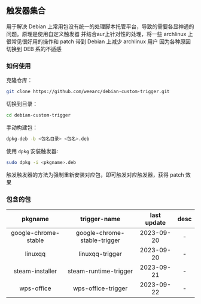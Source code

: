 ## 触发器集合
用于解决 Debian 上常用包没有统一的处理脚本托管平台，导致的需要各显神通的问题。原理是使用自定义触发器
并结合aur上针对性的处理，将一些 archlinux 上很常见很好用的操作和 patch 带到 Debian 上减少 archlinux 用户
因为各种原因切换到 DEB 系的不适感

### 如何使用
克隆仓库：

```bash
git clone https://github.com/weearc/debian-custom-trigger.git
```

切换到目录：

```bash
cd debian-custom-trigger
```

手动构建包：

```bash
dpkg-deb -b <包名目录> <包名>.deb
```

使用 `dpkg` 安装触发器:

```bash
sudo dpkg -i <pkgname>.deb
```

触发触发器的方法为强制重新安装对应包，即可触发对应触发器，获得 patch 效果

### 包含的包
|pkgname|trigger-name|last update|desc|
|:-:|:-:|:-:|:-:|
|google-chrome-stable|google-chrome-stable-trigger|2023-09-20|-|
|linuxqq|linuxqq-trigger|2023-09-20|-|
|steam-installer|steam-runtime-trigger|2023-09-21|-|
|wps-office|wps-office-trigger|2023-09-22|-|
